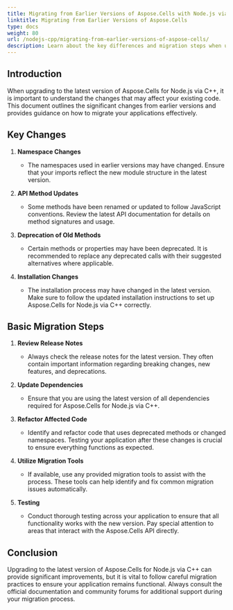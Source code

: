 ```yaml
---  
title: Migrating from Earlier Versions of Aspose.Cells with Node.js via C++  
linktitle: Migrating from Earlier Versions of Aspose.Cells  
type: docs  
weight: 80  
url: /nodejs-cpp/migrating-from-earlier-versions-of-aspose-cells/  
description: Learn about the key differences and migration steps when upgrading to the latest version of Aspose.Cells for Node.js via C++.  
---  
```


  

## **Introduction**

When upgrading to the latest version of Aspose.Cells for Node.js via C++, it is important to understand the changes that may affect your existing code. This document outlines the significant changes from earlier versions and provides guidance on how to migrate your applications effectively.

## **Key Changes**

1. **Namespace Changes**
   - The namespaces used in earlier versions may have changed. Ensure that your imports reflect the new module structure in the latest version. 

2. **API Method Updates**
   - Some methods have been renamed or updated to follow JavaScript conventions. Review the latest API documentation for details on method signatures and usage.

3. **Deprecation of Old Methods**
   - Certain methods or properties may have been deprecated. It is recommended to replace any deprecated calls with their suggested alternatives where applicable.

4. **Installation Changes**
   - The installation process may have changed in the latest version. Make sure to follow the updated installation instructions to set up Aspose.Cells for Node.js via C++ correctly.

## **Basic Migration Steps**

1. **Review Release Notes**
   - Always check the release notes for the latest version. They often contain important information regarding breaking changes, new features, and deprecations.

2. **Update Dependencies**
   - Ensure that you are using the latest version of all dependencies required for Aspose.Cells for Node.js via C++.

3. **Refactor Affected Code**
   - Identify and refactor code that uses deprecated methods or changed namespaces. Testing your application after these changes is crucial to ensure everything functions as expected.

4. **Utilize Migration Tools**
   - If available, use any provided migration tools to assist with the process. These tools can help identify and fix common migration issues automatically.

5. **Testing**
   - Conduct thorough testing across your application to ensure that all functionality works with the new version. Pay special attention to areas that interact with the Aspose.Cells API directly.

## **Conclusion**

Upgrading to the latest version of Aspose.Cells for Node.js via C++ can provide significant improvements, but it is vital to follow careful migration practices to ensure your application remains functional. Always consult the official documentation and community forums for additional support during your migration process.

  